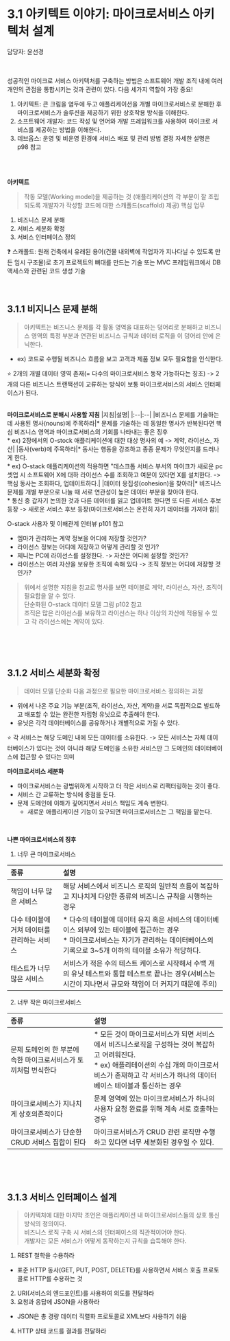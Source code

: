 # 3.1 아키텍트 이야기: 마이크로서비스 아키텍처 설계
담당자: 윤선경
</br>
</br>
</br>



성공적인 마이크로 서비스 아키텍처를 구축하는 방법은 소프트웨어 개발 조직 내에 여러 개인의 관점을 통합시키는 것과 관련이 있다.
다음 세가지 역할이 가장 중요!
1. 아키텍트: 큰 크림을 염두에 두고 애플리케이션을 개별 마이크로서비스로 분해한 후 마이크로서비스가 솔루션을 제공하기 위한 상호작용 방식을 이해한다.
2. 소프트웨어 개발자: 코드 작성 및 언어와 개발 프레임워크를 사용하여 마이크로 서비스를 제공하는 방법을 이해한다.
3. 데브옵스: 운영 및 비운영 환경에 서비스 배포 및 관리 방법 결정
자세한 설명은 p98 참고
</br>
</br>


**아키텍트**
>  작동 모델(Working model)을 제공하는 것 (애플리케이션의 각 부분이 잘 조립되도록 개발자가 작성할 코드에 대한 스캐폴드(scaffold) 제공)
핵심 업무
1. 비즈니스 문제 분해
2. 서비스 세분화 확정
3. 서비스 인터페이스 정의 </br>

:question: 스캐폴드: 원래 건축에서 유래된 용어(건물 내외벽에 작업자가 지나다닐 수 있도록 만든 임시 구조물)로 초기 프로젝트의 뼈대를 만드는 기술 또는 MVC 프레임워크에서 DB액세스와 관련된 코드 생성 기술
</br>
</br>
</br>

## 3.1.1 비지니스 문제 분해
> 아키텍트는 비즈니스 문제를 각 활동 영역을 대표하는 덩어리로 분해하고 비즈니스 영역의 특정 부분과 연관된 비즈니스 규칙과 데이터 로직을 이 덩어리 안에 은닉한다.
* ex) 코드로 수행될 비즈니스 흐름을 보고 고객과 제품 정보 모두 필요함을 인식한다.</br>

⭐ 2개의 개별 데이터 영역 존재(= 다수의 마이크로서비스 동작 가능하다는 징조) -> 2개의 다른 비즈니스 트랜잭션이 교류하는 방식이 보통 마이크로서비스의 서비스 인터페이스가 된다.
</br>
</br>

**마이크로서비스로 분해시 사용할 지침**
|지침|설명|
|:--|:--|
|비즈니스 문제를 기술하는 데 사용된 명사(nouns)에 주목하라|* 문제를 기술하는 데 동일한 명사가 반복된다면 핵심 비즈니스 영역과 마이크로서비스의 기회를 나타내는 좋은 징후</br> * ex) 2장에서의 O-stock 애플리케이션에 대한 대상 명사의 예 -> 계약, 라이선스, 자산|
|동사(verb)에 주목하라|* 동사는 행동을 강조하고 종종 문제가 무엇인지를 드러나게 한다.</br> * ex) O-stack 애플리케이션의 적용하면 "데스크톱 서비스 부서의 마이크가 새로운 pc 셋업 시 소프트웨어 X에 대하 라이선스 수를 조회하고 여분이 있다면 X를 설치한다.  -> 핵심 동사는 조회하다, 업데이트하다.|
|데이터 응집성(cohesion)을 찾아라|* 비즈니스 문제를 개별 부분으로 나눌 때 서로 연관성이 높은 데이터 부분을 찾아야 한다.</br> * 통신 중 갑자기 논의한 것과 다른 데이터를 읽고 업데이트 한다면 또 다른 서비스 후보 등장 -> 새로운 서비스 후보 등장(마이크로서비스는 온전히 자기 데이터를 가져야 함)|
</br>

O-stack 사용자 및 이해관계 인터뷰 p101 참고
* 엠마가 관리하는 계약 정보을 어디에 저장할 것인가?
* 라이선스 정보는 어디에 저장하고 어떻게 관리할 것 인가?
* 제니는 PC에 라이선스를 설정한다. -> 자산은 어디에 설정할 것인가?
* 라이선스는 여러 자산을 보유한 조직에 속해 있다 -> 조직 정보는 어디에 저장할 것인가?
> 위에서 설명한 지침을 참고로 명사를 보면 테이블로 계약, 라이선스, 자산, 조직이 필요함을 알 수 있다.</br>
> 단순화된 O-stack 데이터 모델 그림 p102 참고</br>
> 조직은 많은 라이선스를 보유하고 라이선스는 하나 이상의 자산에 적용될 수 있고 각 라이선스에는 계약이 있다.
</br>
</br>
</br>

## 3.1.2 서비스 세분화 확정
> 데이터 모델 단순화 다음 과정으로 필요한 마이크로서비스 정의하는 과정
* 위에서 나온 주요 기능 부분(조직, 라이선스, 자산, 계약)을 서로 독립적으로 빌드하고 배포할 수 있는 완전한 자립형 유닛으로 추출해야 한다.
* 유닛은 각각 데이터베이스를 공유하거나 개별적으로 가질 수 있다.</br>

:star: 각 서비스는 해당 도메인 내에 모든 데이터를 소유한다. -> 모든 서비스는 자체 데이터베이스가 있다는 것이 아니라 해당 도메인을 소유한 서비스만 그 도메인의 데이터베이스에 접근할 수 있다는 의미
</br>

**마이크로서비스 세분화**
* 마이크로서비스는 광범위하게 시작하고 더 작은 서비스로 리팩터링하는 것이 좋다.
* 서비스 간 교류하는 방식에 중점을 둔다.
* 문제 도메인에 이해가 깊어지면서 서비스 책임도 계속 변한다.
  * 새로운 애플리케이션 기능이 요구되면 마이크로서비스는 그 책임을 맡는다.
</br>

**나쁜 마이크로서비스의 징후**
1. 너무 큰 마이크로서비스</br>

|종류|설명|
|:--|:--|
|책임이 너무 많은 서비스|해당 서비스에서 비즈니스 로직의 일반적 흐름이 복잡하고 지나치게 다양한 종류의 비즈니스 규칙을 시행하는 경우|
|다수 테이블에 거쳐 데이터를 관리하는 서비스|* 다수의 테이블에 데이터 유지 혹은 서비스의 데이터베이스 외부에 있는 테이블에 접근하는 경우</br> * 마이크로서비스는 자기가 관리하는 데이터베이스의 기록으로 3~5개 이하의 테이블 소유가 적당하다.|
|테스트가 너무 많은 서비스|서비스가 적은 수의 테스트 케이스로 시작해서 수백 개의 유닛 테스트와 통합 테스트로 끝나는 경우(서비스는 시간이 지나면서 규모와 책임이 더 커지기 때문에 주의)|
2. 너무 작은 마이크로서비스</br>

|종류|설명|
|:--|:--|
|문제 도메인의 한 부분에 속한 마이크로서비스가 토끼처럼 번식한다|* 모든 것이 마이크로서비스가 되면 서비스에서 비즈니스로직을 구성하는 것이 복잡하고 어려워진다.</br> * ex) 애플리테이션의 수십 개의 마이크로서비스가 존재하고 각 서비스가 하나의 데이터베이스 테이블과 통신하는 경우|
|마이크로서비스가 지나치게 상호의존적이다|문제 영역에 있는 마이크로서비스가 하나의 사용자 요청 완료를 위해 계속 서로 호출하는 경우|
|마이크로서비스가 단순한 CRUD 서비스 집합이 된다|마이크로서비스가 CRUD 관련 로직만 수행하고 있다면 너무 세분화된 경우일 수 있다.|
</br>
</br>
</br>

## 3.1.3 서비스 인터페이스 설계
> 아키텍처에 대한 마지막 조언은 애플리케이션 내 마이크로서비스들의 상호 통신 방식의 정의이다.</br>
> 비즈니스 로직 구축 시 서비스의 인터페이스의 직관적이어야 한다.</br>
> 개발자는 모든 서비스가 어떻게 동작하는지 규칙을 습득해야 한다.</br>

1. REST 철학을 수용하라
  * 표준 HTTP 동사(GET, PUT, POST, DELETE)를 사용하면서 서비스 호출 프로토콜로 HTTP를 수용하는 것
2. URI(서비스의 엔드포인트)를 사용하여 의도를 전달하라
3. 요청과 응답에 JSON을 사용하라
  * JSON은 총 경량 데이터 직렬화 프로토콜로 XML보다 사용하기 쉬움
4. HTTP 상태 코드를 결과를 전달하라


